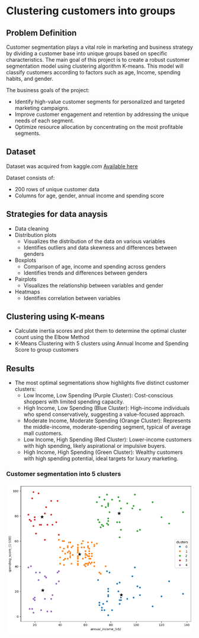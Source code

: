 # Clustering customers into groups

## Problem Definition

Customer segmentation plays a vital role in marketing and business strategy by dividing a customer base into unique groups based on specific characteristics. The main goal of this project is to create a robust customer segmentation model using clustering algorithm K-means. This model will classify customers according to factors such as age, Income, spending habits, and gender. 

The business goals of the project:
- Identify high-value customer segments for personalized and targeted marketing campaigns.
- Improve customer engagement and retention by addressing the unique needs of each segment.
- Optimize resource allocation by concentrating on the most profitable segments.


## Dataset
Dataset was acquired from kaggle.com [Available here](https://www.kaggle.com/datasets/vjchoudhary7/customer-segmentation-tutorial-in-python)

Dataset consists of:
- 200 rows of unique customer data
- Columns for age, gender, annual income and spending score


## Strategies for data anaysis

- Data cleaning
- Distribution plots 
    - Visualizes the distribution of the data on various variables
    - Identifies outliers and data skewness and differences between genders
- Boxplots
    - Comparison of age, income and spending across genders
    - Identifies trends and differences between genders
- Pairplots
    - Visualizes the relationship between variables and gender
- Heatmaps
    - Identifies correlation between variables


## Clustering using K-means
- Calculate inertia scores and plot them to determine the optimal cluster count using the Elbow Method
- K-Means Clustering with 5 clusters using Annual Income and Spending Score to group customers

## Results

- The most optimal segmentations show highlights five distinct customer clusters:
    - Low Income, Low Spending (Purple Cluster): Cost-conscious shoppers with limited spending capacity.
    - High Income, Low Spending (Blue Cluster): High-income individuals who spend conservatively, suggesting a value-focused approach.
    - Moderate Income, Moderate Spending (Orange Cluster): Represents the middle-income, moderate-spending segment, typical of average mall customers.
    - Low Income, High Spending (Red Cluster): Lower-income customers with high spending, likely aspirational or impulsive buyers.
    - High Income, High Spending (Green Cluster): Wealthy customers with high spending potential, ideal targets for luxury marketing.

### Customer segmentation into 5 clusters
![alt text](image.png)